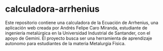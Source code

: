 # calculadora-arrhenius
Este repositorio contiene una calculadora de la Ecuación de Arrhenius, una aplicación web creada por Andrés Felipe Caro Miranda, estudiante de ingeniería metalúrgica en la Universidad Industrial de Santander, con el apoyo de Gemini.  El proyecto busca ser una herramienta de aprendizaje autonomo para estudiantes de la materia Metalurgia Física. 
